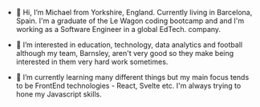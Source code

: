 - 👋 Hi, I’m Michael from Yorkshire, England. Currently living in Barcelona, Spain. I'm a graduate of the Le Wagon coding bootcamp and
and I'm working as a Software Engineer in a global EdTech. company. 

- 👀 I’m interested in education, technology, data analytics and football although my team, Barnsley, aren't very good so they make being
interested in them very hard work sometimes. 

- 🌱 I’m currently learning many different things but my main focus tends to be FrontEnd technologies - React, Svelte etc. I'm always
trying to hone my Javascript skills. 


<!---
Monkfish3000/Monkfish3000 is a ✨ special ✨ repository because its `README.md` (this file) appears on your GitHub profile.
You can click the Preview link to take a look at your changes.
--->
